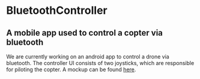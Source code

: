 # BluetoothController
## A mobile app used to control a copter via bluetooth
We are currently working on an android app to control a drone via bluetooth.
The controller UI consists of two joysticks, which are responsible for piloting the copter. A mockup can be found [here](https://app.moqups.com/sguertl/jfRWDm1V0m/view).
